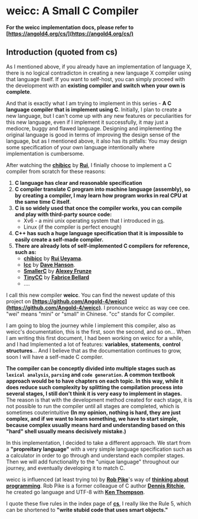 # weicc: A Small C Compiler

**For the weicc implementation docs, please refer to [https://angold4.org/cs/](https://angold4.org/cs/)**

## Introduction (quoted from cs)

As I mentioned above, if you already have an implementation of language X, there is no logical contradicton in creating a new language X compiler using that language itself. If you want to self-host, you can simply proceed with the development with an **existing compiler and switch when your own is complete**. 

And that is exactly what I am trying to implement in this series - **A C language compiler that is implement using C**.
Initially, I plan to create a new language, but I can't come up with any new features or peculiarities for this new language, even if I implement it successfully, it may just a mediocre, buggy and flawed language. 
Designing and implementing the original language is good in terms of improving the design sense of the language, but as I mentioned above, it also has its pitfalls: You may design some specification of your own language intentionally where implementation is cumbersome.

After watching the **[chibicc](https://github.com/rui314/chibicc)** by **[Rui](https://github.com/rui314/chibicc)**, I finially choose to implement a C compiler from scratch for these reasons:

1. **C language has clear and reasonable specification**
2. **C compiler translate C program into machine language (assembly), so by creating a compiler, I may learn how program works in real CPU at the same time C itself.**
3. **C is so widely used that once the compiler works, you can compile and play with third-party source code:**
    * Xv6 - a mini unix operating system that I introduced in [os](https://angold4.org/os/index.html).
    * Linux (if the compiler is perfect enough)
4. **C++ has such a huge language specification that it is impossible to easily create a self-made compiler.**
5. **There are already lots of self-implemented C compilers for reference, such as:**
    * **[chibicc](https://github.com/rui314/chibicc)** by **[Rui Ueyama](https://github.com/rui314)**.
    * **[lcc](https://github.com/drh/lcc)** by **[Dave Hanson](https://github.com/drh)**.
    * **[SmallerC](https://github.com/alexfru/SmallerC)** by **[Alexey Frunze](https://github.com/alexfru)**
    * **[TinyCC](https://repo.or.cz/w/tinycc.git/tree)** by **[Fabrice Bellard](https://bellard.org/tcc/)**
    * ....

I call this new compiler **weicc**. You can find the newest update of this project on **[https://github.com/Angold-4/weicc](https://github.com/Angold-4/weicc)**.
I pronounce weicc as way cee cee. "wei" means "mini" or "small" in Chinese. "cc" stands for C compiler.

I am going to blog the journey while I implement this compiler, also as weicc's documentation, this is the first, soon the second, and so on...
When I am writing this first document, I had been working on weicc for a while, and I had Implemented a lot of features: **variables**, **statements**, **control structures**... And I believe that as the documentation continues to grow, soon I will have a self-made C compiler.

**The compiler can be conceptly divided into multiple stages such as `lexical analysis`, `parsing` and `code generation`. A common textbook approach would be to have chapters on each topic. In this way, while it does reduce such complexity by splitting the compilation process into several stages, I still don't think it is very easy to implement in stages.**
The reason is that with the development method created for each stage, it is not possible to run the compiler until all stages are completed, which is sometimes couterintuitive **(In my opinion, nothing is hard, they are just complex, and if we want to learn something, we have to start simple, because complex usually means hard and understanding based on this "hard" shell usually means decisively mistake.)**

In this implementation, I decided to take a different approach. We start from a **"propreitary language"** with a very simple language specification such as a calculator in order to go through and understand each compiler stages. Then we will add functionality to the "unique language" throughout our journey, and eventually developing it to match C.

weicc is influenced (at least trying to) by **[Rob Pike](https://en.wikipedia.org/wiki/Rob_Pike)**'s way of **[thinking about programming](https://users.ece.utexas.edu/~adnan/pike.html)**. Rob Pike is a former colleague of C author **[Dennis Ritchie](https://en.wikipedia.org/wiki/Dennis_Ritchie)**, he created go language and UTF-8 with **[Ken Thompson](https://en.wikipedia.org/wiki/Ken_Thompson)**.

I quote these five rules in the index page of **[cs](https://angold4.org.github.io/cs/index.html)**, I really like the Rule 5, which can be shortened to **"write stubid code that uses smart objects."**
